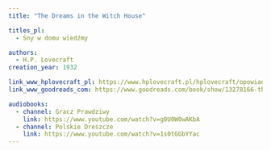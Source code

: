 ```yaml
---
title: "The Dreams in the Witch House"

titles_pl:
  - Sny w domu wiedźmy

authors:
  - H.P. Lovecraft
creation_year: 1932

link_www_hplovecraft_pl: https://www.hplovecraft.pl/hplovecraft/opowiadania-nowele-powiesci/the-dreams-in-the-witch-house/
link_www_goodreads_com: https://www.goodreads.com/book/show/13278166-the-dreams-in-the-witch-house

audiobooks:
  - channel: Gracz Prawdziwy
    link: https://www.youtube.com/watch?v=g0U0W0wAKbA
  - channel: Polskie Dreszcze
    link: https://www.youtube.com/watch?v=1s0tGGbYYac
---
```


